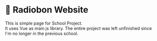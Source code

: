 # 🎤 Radiobon Website
This is simple page for School Project. <br>It uses Vue as main js library.
The entire project was left unfinished since I'm no longer in the previous school.